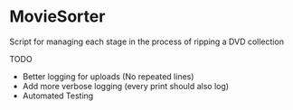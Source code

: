 # MovieSorter
 Script for managing each stage in the process of ripping a DVD collection

TODO
* Better logging for uploads (No repeated lines)
* Add more verbose logging (every print should also log)
* Automated Testing